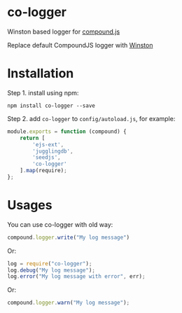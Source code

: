 co-logger
=========

Winston based logger for [compound.js](https://github.com/1602/compound)

Replace default CompoundJS logger with [Winston](https://github.com/flatiron/winston/)

Installation
============

Step 1. install using npm:

    npm install co-logger --save

Step 2. add `co-logger` to `config/autoload.js`, for example:

```javascript
module.exports = function (compound) {
    return [
        'ejs-ext',
        'jugglingdb',
        'seedjs',
        'co-logger'
    ].map(require);
};
```

Usages
======

You can use co-logger with old way:

```javascript
compound.logger.write("My log message")
```

Or:

```javascript
log = require("co-logger");
log.debug("My log message");
log.error("My log message with error", err);
```

Or:

```javascript
compound.logger.warn("My log message");
```
